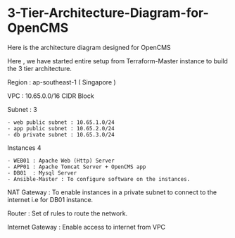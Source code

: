 # 3-Tier-Architecture-Diagram-for-OpenCMS
Here is the architecture diagram designed for OpenCMS 

Here , we have started entire setup from Terraform-Master instance to build the 3 tier architecture.

Region : ap-southeast-1 ( Singapore )

VPC    : 10.65.0.0/16    CIDR Block

Subnet : 3

    - web public subnet : 10.65.1.0/24
    - app public subnet : 10.65.2.0/24
    - db private subnet : 10.65.3.0/24
    
Instances 4

    - WEB01 : Apache Web (Http) Server
    - APP01 : Apache Tomcat Server + OpenCMS app
    - DB01  : Mysql Server
    - Ansible-Master : To configure software on the instances.
    
NAT Gateway : To enable instances in a private subnet to connect to the internet i.e for DB01 instance.

Router      : Set of rules to route the network.

Internet 
Gateway     : Enable access to internet from VPC


